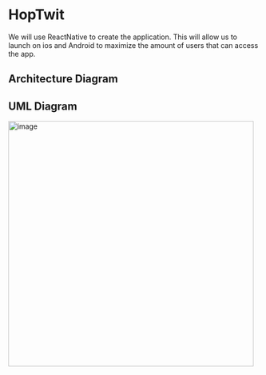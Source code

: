 # HopTwit

We will use ReactNative to create the application. This will allow us to launch on ios and Android to maximize the amount of users that can access the app.

## Architecture Diagram

## UML Diagram
<img width="491" alt="image" src="https://user-images.githubusercontent.com/59515786/212208000-6414e41e-98e6-4e31-9049-2c67094c8d85.png">

